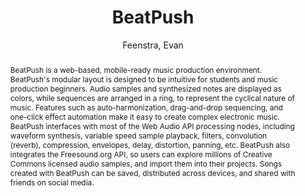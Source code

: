 --- 
  title: "BeatPush" 
  abstract: "BeatPush is a web-based, mobile-ready music production environment. BeatPush's modular layout is designed to be intuitive for students and music production beginners. Audio samples and synthesized notes are displayed as colors, while sequences are arranged in a ring, to represent the cyclical nature of music. Features such as auto-harmonization, drag-and-drop sequencing, and one-click effect automation make it easy to create complex electronic music. BeatPush interfaces with most of the Web Audio API processing nodes, including waveform synthesis, variable speed sample playback, filters, convolution (reverb), compression, envelopes, delay, distortion, panning, etc. BeatPush also integrates the Freesound.org API, so users can explore millions of Creative Commons licensed audio samples, and import them into their projects. Songs created with BeatPush can be saved, distributed across devices, and shared with friends on social media." 
  address: "Atlanta, Georgia" 
  author: "Feenstra, Evan" 
  booktitle: "Proceedings of the International Web Audio Conference" 
  editor: "Freeman, Jason and Lerch, Alexander and Paradis, Matthew" 
  month: "Proceedings of the International Web Audio Conference"
  pages: "4919" 
  publisher: "Georgia Tech" 
  series: "WAC '16"
  type: "Demo"  
  year: "2016" 
  id: "2016_EA_16" 
  tags: year2016 
  pdflink: /_data/papers/pdf/2016/2016_16.pdf
  ISSN: Can't find it!
---